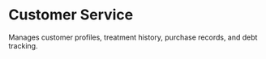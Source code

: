 # Customer Service

Manages customer profiles, treatment history, purchase records, and debt tracking.
